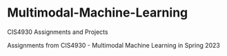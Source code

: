 # Multimodal-Machine-Learning
CIS4930 Assignments and Projects

Assignments from CIS4930 - Multimodal Machine Learning in Spring 2023
